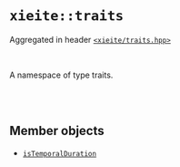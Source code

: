 # `xieite::traits`
Aggregated in header [`<xieite/traits.hpp>`](https://github.com/Eczbek/xieite/tree/main/include/xieite/traits.hpp)

<br/>

A namespace of type traits.

<br/><br/>

## Member objects
- [`isTemporalDuration`](https://github.com/Eczbek/xieite/tree/main/docs/traits/isTemporalDuration.md)
